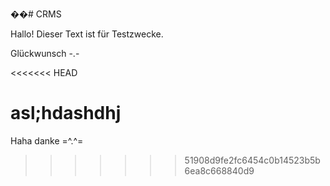 ��# CRMS

Hallo! Dieser Text ist für Testzwecke.

Glückwunsch -.-

<<<<<<< HEAD

asl;hdashdhj
=======
Haha danke =^.^=
>>>>>>> 51908d9fe2fc6454c0b14523b5b6ea8c668840d9
